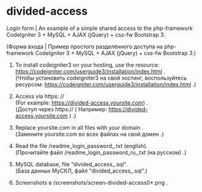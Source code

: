 # divided-access
Login form | An example of a simple shared access to the php-framework CodeIgniter 3 + MySQL + AJAX (jQuery) + css-fw Bootstrap 3.

(Форма входа | Пример простого разделённого доступа на php-framework CodeIgniter 3 + MySQL + AJAX (jQuery) +  css-fw Bootstrap 3.)

1. To install codeigniter3 on your hosting, use the resource:
https://codeigniter.com/userguide3/installation/index.html .  
(Чтобы установить codeigniter3 на свой хостинг, воспользуйтесь ресурсом:
https://codeigniter.com/userguide3/installation/index.html .) 

2. Access via https: //  
(For example: https://divided-access.yoursite.com) .  
(Доступ через https://
( Например: https://divided-access.yoursite.com ) .)

3. Replace yoursite.com in all files with your domain .  
(Замените yoursite.com во всех файлах на свой домен .)

4. Read the file /readme_login_password_.txt (english).  
(Прочитайте файл /readme_login_password_ru_.txt (на русском) .)

6. MySQL database, file "divided_access_.sql".  
(База данных МуСКЛ, файл "divided_access_.sql".)

5. Screenshots в /screenshots/screen-divided-access0*.png .
